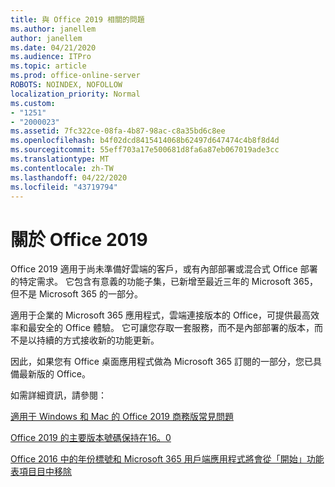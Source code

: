 ```yaml
---
title: 與 Office 2019 相關的問題
ms.author: janellem
author: janellem
ms.date: 04/21/2020
ms.audience: ITPro
ms.topic: article
ms.prod: office-online-server
ROBOTS: NOINDEX, NOFOLLOW
localization_priority: Normal
ms.custom:
- "1251"
- "2000023"
ms.assetid: 7fc322ce-08fa-4b87-98ac-c8a35bd6c8ee
ms.openlocfilehash: b4f02dcd8415414068b62497d647474c4b8f8d4d
ms.sourcegitcommit: 55eff703a17e500681d8fa6a87eb067019ade3cc
ms.translationtype: MT
ms.contentlocale: zh-TW
ms.lasthandoff: 04/22/2020
ms.locfileid: "43719794"
---
```

# <a name="about-office-2019"></a>關於 Office 2019

Office 2019 適用于尚未準備好雲端的客戶，或有內部部署或混合式 Office 部署的特定需求。 它包含有意義的功能子集，已新增至最近三年的 Microsoft 365，但不是 Microsoft 365 的一部分。
  
適用于企業的 Microsoft 365 應用程式，雲端連接版本的 Office，可提供最高效率和最安全的 Office 體驗。 它可讓您存取一套服務，而不是內部部署的版本，而不是以持續的方式接收新的功能更新。
  
因此，如果您有 Office 桌面應用程式做為 Microsoft 365 訂閱的一部分，您已具備最新版的 Office。
  
如需詳細資訊，請參閱：
  
[適用于 Windows 和 Mac 的 Office 2019 商務版常見問題](https://support.microsoft.com/help/4133312)
  
[Office 2019 的主要版本號碼保持在16。0](https://docs.microsoft.com/deployoffice/office2019/overview)
  
[Office 2016 中的年份標號和 Microsoft 365 用戶端應用程式將會從「開始」功能表項目目中移除](https://support.office.com/article/8fe5e052-76d2-49de-af30-2e84ed3da907?wt.mc_id=Alchemy_ClientDIA)
  